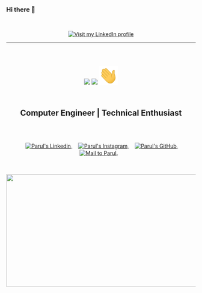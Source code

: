 ### Hi there 👋

<!--
**parul-sangwan15/parul-sangwan15** is a ✨ _special_ ✨ repository because its `README.md` (this file) appears on your GitHub profile.

Here are some ideas to get you started:

- 🔭 I’m currently working on ...
- 🌱 I’m currently learning ...
- 👯 I’m looking to collaborate on ...
- 🤔 I’m looking for help with ...
- 💬 Ask me about ...
- 📫 How to reach me: ...
- 😄 Pronouns: ...
- ⚡ Fun fact: ...
-->

<br>

<!--                                          Banner                          -->
<p align="center">
  <a href="https://www.linkedin.com/in/parul-kumari-8b1855222">
    <img src="https://media.giphy.com/media/v1.Y2lkPTc5MGI3NjExOG03MDlidGYzaGt6Nnc1ZDVqMmE0bnI5YXh0YTg0MTd6ZjM4NGQzaiZlcD12MV9pbnRlcm5hbF9naWZfYnlfaWQmY3Q9Zw/L1R1tvI9svkIWwpVYr/giphy.gif" height="450" alt="Visit my LinkedIn profile"/>
  </a>
</p>

<hr>
<br>

<br>
<!--                                      Welcome message                     -->
<p align="center">
  <img src="https://img.icons8.com/color/2x/developer--v2.gif" width="50px" />
  <img src="https://readme-typing-svg.herokuapp.com?font=Fira+Code&pause=500&random=false&width=435&lines=Hey+there!;I+am+Parul+Kumari;%F0%9F%91%8B+Welcome+to+my+GitHub">
  <img src="https://raw.githubusercontent.com/ABSphreak/ABSphreak/master/gifs/Hi.gif" width="50px">
</p>


<br>

<!--                                          Titles                          -->
<h2 align="center">Computer Engineer | Technical Enthusiast </h2>

<br>

<br>

<!--                                        Social Media                      -->
<p align="center">
  &nbsp;
  &nbsp;
  <a href="https://www.linkedin.com/in/parul-kumari-8b1855222" target="blank">
    <img align="center" src="https://img.shields.io/badge/linkedin-%230077B5.svg?style=for-the-badge&logo=linkedin&logoColor=white" alt="Parul's Linkedin"/>
<!--     <img align="center" src="https://img.icons8.com/color/2x/linkedin-circled--v3.gif" alt="Parul's Linkedin" height="50" width="50" /> -->
  </a>
  &nbsp;
  &nbsp;
  <a href="https://www.instagram.com/parul_sangwan15/#" target="blank">
    <img align="center" src="https://img.shields.io/badge/Instagram-%23E4405F.svg?style=for-the-badge&logo=instagram&logoColor=white" alt="Parul's Instagram"/>
<!--     <img align="center" src="https://img.icons8.com/color/2x/facebook-circled--v2.gif" alt="Parul's Instagram" height="50" width="50" /> -->
  </a>
  &nbsp;
  &nbsp;
  <a href="https://github.com/parul-sangwan15" target="blank">
    <img align="center" src="https://img.shields.io/badge/github-%23121011.svg?style=for-the-badge&logo=github&logoColor=white" alt="Parul's GitHub"/>
<!--     <img align="center" src="https://img.icons8.com/color/2x/internet--v2.gif" alt="Parul's GitHub" height="50" width="50" /> -->
  </a>
  &nbsp;
  &nbsp;
  <a href = "mailto: parul.sangwan1501@gmail.com">
    <img align="center" src="https://img.shields.io/badge/Gmail-D14836?style=for-the-badge&logo=gmail&logoColor=white" alt="Mail to Parul"/>
<!--     <img align="center" src="https://img.icons8.com/color/2x/gmail--v2.gif" alt="Write an email to Parul" height="50" width="50" /> -->
  </a>
  &nbsp;
  &nbsp;
</p>

<br>

<br>
<!--                                        About me                     -->
<div align="center">
  <img src="https://media.giphy.com/media/v1.Y2lkPTc5MGI3NjExMml4MnV2czF4NTV4ZHlmdnQ3ZTY1cHU4dzEyaWxyMXg3NWdsaXNtcCZlcD12MV9pbnRlcm5hbF9naWZfYnlfaWQmY3Q9Zw/QDjpIL6oNCVZ4qzGs7/giphy.gif" width="600" height="300"/>
</div>

